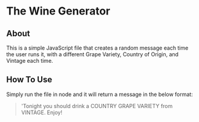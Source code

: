 # The Wine Generator

## About

This is a simple JavaScript file that creates a random message each time the user runs it, with a different Grape Variety, Country of Origin, and Vintage each time.

## How To Use

Simply run the file in node and it will return a message in the below format:

> 'Tonight you should drink a COUNTRY GRAPE VARIETY from VINTAGE. Enjoy!

